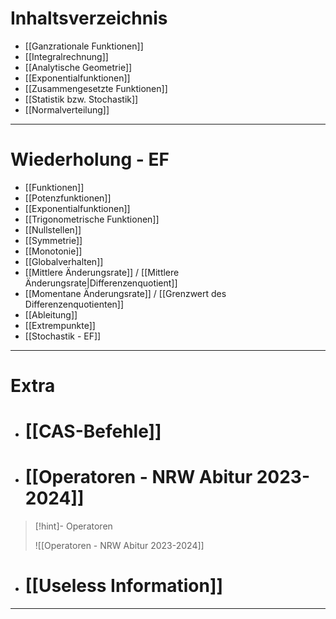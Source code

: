 
# Inhaltsverzeichnis

- [[Ganzrationale Funktionen]]
- [[Integralrechnung]]
- [[Analytische Geometrie]]
- [[Exponentialfunktionen]]
- [[Zusammengesetzte Funktionen]]
- [[Statistik bzw. Stochastik]]
- [[Normalverteilung]]
  
___
# Wiederholung - EF

- [[Funktionen]]
- [[Potenzfunktionen]]
- [[Exponentialfunktionen]]
- [[Trigonometrische Funktionen]]
- [[Nullstellen]]
- [[Symmetrie]]
- [[Monotonie]]
- [[Globalverhalten]]
- [[Mittlere Änderungsrate]] / [[Mittlere Änderungsrate|Differenzenquotient]]
- [[Momentane Änderungsrate]] / [[Grenzwert des Differenzenquotienten]]
- [[Ableitung]]
- [[Extrempunkte]]
- [[Stochastik - EF]]

___
# Extra

- # [[CAS-Befehle]]
- # [[Operatoren - NRW Abitur 2023-2024]]
 >[!hint]- Operatoren
 >
 >![[Operatoren - NRW Abitur 2023-2024]]
- # [[Useless Information]]
  
____